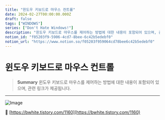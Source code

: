 ```yaml
---
title: "윈도우 키보드로 마우스 컨트롤"
date: 2024-02-27T00:00:00.000Z
draft: false
tags: ["WINDOWS"]
series: ["Don't Hate Windows!"]
description: "윈도우 키보드로 마우스를 제어하는 방법에 대한 내용이 포함되어 있으며, 관련 링크가 제공됩니다."
notion_id: "f05203f9-5906-4cd7-8bee-6c42b5edebf0"
notion_url: "https://www.notion.so/f05203f959064cd78bee6c42b5edebf0"
---
```


# 윈도우 키보드로 마우스 컨트롤

> **Summary**
> 윈도우 키보드로 마우스를 제어하는 방법에 대한 내용이 포함되어 있으며, 관련 링크가 제공됩니다.

---

![Image](https://prod-files-secure.s3.us-west-2.amazonaws.com/09ccd4d5-876c-4bba-bbdf-cc77a0a11257/b633b92d-c5b1-4f5a-ac7f-81ef2b4d4afa/Untitled.png?X-Amz-Algorithm=AWS4-HMAC-SHA256&X-Amz-Content-Sha256=UNSIGNED-PAYLOAD&X-Amz-Credential=ASIAZI2LB466WSG3Y3TU%2F20250724%2Fus-west-2%2Fs3%2Faws4_request&X-Amz-Date=20250724T101925Z&X-Amz-Expires=3600&X-Amz-Security-Token=IQoJb3JpZ2luX2VjEAIaCXVzLXdlc3QtMiJHMEUCICiWF7KVbrkn3fxNxqty4Ui2jdoEvwX%2Bane1gqHOMFFnAiEAtc9ifyfcpkhpigxIZZmMt5RdcbKRoDO5IrOuiCq0zu8q%2FwMIKhAAGgw2Mzc0MjMxODM4MDUiDF7oWATeUAcwBOZF1SrcAwqpIvOYNd3HKo1U5YaGdnHotBZfq1g8dMG5W%2BbDo%2FsR5WdfHrgbTOTCkq3l6ydTCYDxBZGVSayXeURMU0MKtvr5FhrdaYsWRhZbLeiIiJsjUr2gDUtws89aN9ZOJQnru7V0dAJHzYdAAEcCvCbeDE7FpJXEtr6qQH6LgD0o6uq2k8I%2FmaB7WGRRJm%2FsgRnhXAvaTDo%2B6C1sz5AdKf%2By77lVvByQtAVZ2sCNGC%2BYoiZVlyS2z4Le%2BpvEZ641YxGtD8HoH8Fv83LvS2hYAWWnFn1HtYBSiUfipfhHMlV7RQch1q234JAFAReRmMvbKYluBJdZQzX73n3qkzQOgoOdOIkCUb79r8zFwaae46sDN9ulsHhx64UtEZ7n272dJ%2FX4gqv1Qhxsu6XL35XxPbk789O9pzVhI6iNozmZjgzIVUTBrriqMhO1JIjrlPZI7v37ckKhLi5raic%2BSHsa4ova%2BzOmZxz4OJen4SeBUoY3IlDD98cCIQ2DYtqEFOLGLR7oHql6A7ost5FV14PKDZuO0PofME55uig6cAuLwICcStFP5UXJh6CVcCd4yZFrLDpQBZ53qGeWYvuBbOdc1FPeoIo14%2BuJ2pLfRRv%2B6gAeRyi6I8%2FCrF%2B5nXa07Hx3MIH2h8QGOqUBSbL8Sp0iUrZD3i8HzWxHMabL5ODVPLWXlfzYTlxtsvZqs%2FZQJIAnrFItWpkqYDwccHwx1OsLqLyIkzi%2BtCS8b2VRx7EqrAiklCFZaulV30zmWWPYMhfM0KgYskLmLNgoPacpRmf88qVAyZL9RHWbRdXV8MhkFls%2FtaTKks39dGfyUXu7XxpcBtBByueToDCLbq5N8tIIX0DYV09%2BkEcqAC1kiPPA&X-Amz-Signature=66d9f481ccfd5237b551732f7359a4094417b68413cfc1121f2f0567436f202c&X-Amz-SignedHeaders=host&x-amz-checksum-mode=ENABLED&x-id=GetObject)

🔗 [https://bwhite.tistory.com/1160](https://bwhite.tistory.com/1160)

